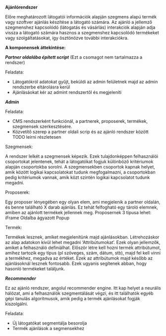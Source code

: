 **Ajánlórendszer**

Előre meghatározott látogatói információk alapján szegmens alapú termék vagy szoftver ajánlás készítése a látogató számára. Az ajánló a jellemző szegmenshez kapcsolódó (látogatás és vásárlás) interakciók alapján adja vissza a látogató számára hasznos a szegmenshez kapcsolódó termékeket vagy szolgáltatásokat, így ösztönözve további interakciókra.

**A komponensek áttekintése:**

_**Partner oldalába épített script**_
(Ezt a csomagot nem tartalmazza a rendszer)

Feladata:
 - Látogatókról adatokat gyűjt, beküldi az admin felületnek majd az admin rendszerbe eltárolásra kerül
 - Ajánlásáokat kér az admint rendszertől és megjeleníti

_**Admin**_

Feladata:
 - CMS rendszerként funkciónál, a partnerek, proposerek, termékek, szegmensek szerkesztésére.
 - Közvetítő szerep a partner oldali scrip és az ajánló rendszer között TODO leírni részletesen
 
 Szegmensek:
 
 A rendszer lelkét a szegmensek képezik. Ezek tulajdonképpen felhasználói csoportokat jelentenek, tehát a látogatókat fogjuk különböző kritériumok alapján csoportokba sorolni. 
 A szegmensekben csoportok kapnak helyet, amik között logikai kapcsolatokat tudunk megfogalmazni, a csoportokban pedig kritériumok vannak, amik közt szintén logikai kapcsolatot tudunk megadni.
 
 Proposerek:
 
 Egy proposer lényegében egy olyan elem, ami megjelenik a partner oldalán, és benne található X darab ajánlás. Ez tehát felfogható egy tároló elemnek, amiben az ajánlott termékek jellennek meg.
 Proposernek 3 típusa lehet:
	iFrame
	Oldalba ágyazott
	Popup

 Termék:
 
 Termékek lesznek, amiket megjelenítünk majd ajánlásokban. Létrehozáskor az alap adatokon kívül lehet megadni ‘Attribútumokat’. Ezek olyan jellemzők, amiket a felhasználó definiálhat. 
 Először létre kell hozni termék attribútumot, amihez tartozik egy típus (pl szöveges, szám, dátum, stb), majd fel kell vinni a termékhez, megadva az értéket.
 Ezek az attribútumok majd később az ajánlásoknál lesznek fontosabb. Ezek ugyanis segítenek abban, hogy hasonló termékeket találjunk. 

_**Recommender**_

Ez az ajánló rendszer, angolul recommender engine. Itt kap helyet a neurális hálózat, ami a felhasználók szegmentálását végzi, és itt találhatók egyéb gépi tanulás algoritmusok, 
amik pedig a termék ajánlásokat fogják kiszolgálni.


Feladata:
 - Új látogatókat segmentálja besorolja
 - Termék ajánlások a segmensekhez






